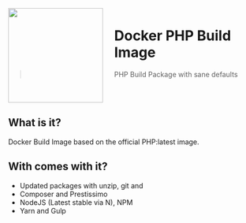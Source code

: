 <img src="http://i.imgur.com/hF9dO0Y.png" align="left" width="192px" height="192px"/>
<img align="left" width="0" height="192px" hspace="10"/>

# Docker PHP Build Image

> PHP Build Package with sane defaults

<br><br>

## What is it?
Docker Build Image based on the official PHP:latest image.

## With comes with it?

  - Updated packages with unzip, git and
  - Composer and Prestissimo
  - NodeJS (Latest stable via N), NPM
  - Yarn and Gulp
